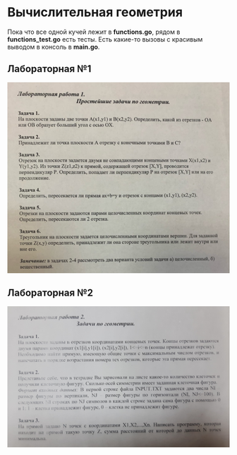 # Вычислительная геометрия

Пока что все одной кучей лежит в **functions.go**, рядом в **functions_test.go** есть тесты.
Есть какие-то вызовы с красивым выводом в консоль в **main.go**.

## Лабораторная №1

![lab1pic](./pics/lab1.png)

## Лабораторная №2

![lab2pic](./pics/lab2.png)